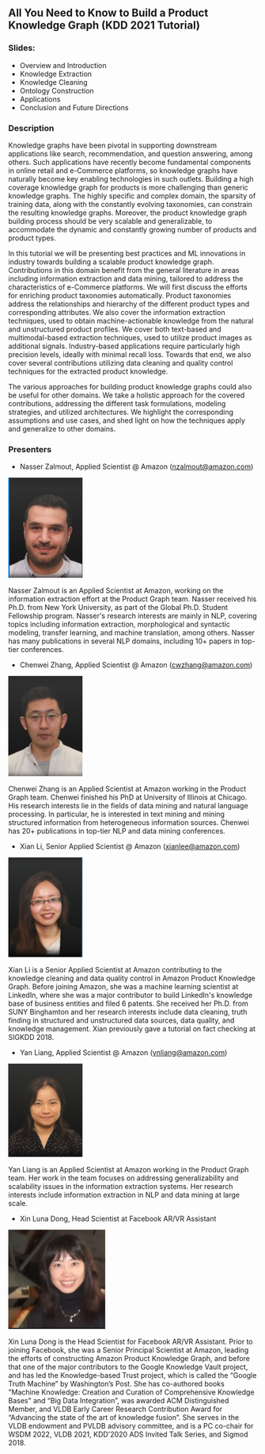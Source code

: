 ## All You Need to Know to Build a Product Knowledge Graph (KDD 2021 Tutorial)

### Slides:
* Overview and Introduction 
* Knowledge Extraction
* Knowledge Cleaning
* Ontology Construction
* Applications
* Conclusion and Future Directions


### Description
Knowledge graphs have been pivotal in supporting downstream applications like search, recommendation, and question answering, among others. Such applications have recently become fundamental components in online retail and e-Commerce platforms, so knowledge graphs have naturally become key enabling technologies in such outlets. Building a high coverage knowledge graph for products is more challenging than generic knowledge graphs. The highly specific and complex domain, the sparsity of training data, along with the constantly evolving taxonomies, can constrain the resulting knowledge graphs. Moreover, the product knowledge graph building process should be very scalable and generalizable, to accommodate the dynamic and constantly growing number of products and product types.
    
In this tutorial we will be presenting best practices and ML innovations in industry towards building a scalable product knowledge graph. Contributions in this domain benefit from the general literature in areas including information extraction and data mining, tailored to address the characteristics of e-Commerce platforms. We will first discuss the efforts for enriching product taxonomies automatically. Product taxonomies address the relationships and hierarchy of the different product types and corresponding attributes. We also cover the information extraction techniques, used to obtain machine-actionable knowledge from the natural and unstructured product profiles. We cover both text-based and multimodal-based extraction techniques, used to utilize product images as additional signals. Industry-based applications require particularly high precision levels, ideally with minimal recall loss. Towards that end, we also cover several contributions utilizing data cleaning and quality control techniques for the extracted product knowledge. 
    
The various approaches for building product knowledge graphs could also be useful for other domains. We take a holistic approach for the covered contributions, addressing the different task formulations, modeling strategies, and utilized architectures. We highlight the corresponding assumptions and use cases, and shed light on how the techniques apply and generalize to other domains. 


### Presenters
* Nasser Zalmout, Applied Scientist @ Amazon (nzalmout@amazon.com)
<img src="./photos/Nasser.jpg" width="150">

Nasser Zalmout is an Applied Scientist at Amazon, working on the information extraction effort at the Product Graph team. Nasser received his Ph.D. from New York University, as part of the Global Ph.D. Student Fellowship program. Nasser's research interests are mainly in NLP, covering topics including information extraction, morphological and syntactic modeling, transfer learning, and machine translation, among others. Nasser has many publications in several NLP domains, including 10+ papers in top-tier conferences. 

* Chenwei Zhang, Applied Scientist @ Amazon (cwzhang@amazon.com)
<img src="./photos/Chenwei.jpg" width="150">

Chenwei Zhang is an Applied Scientist at Amazon working in the Product Graph team. Chenwei finished his PhD at University of Illinois at Chicago. His research interests lie in the fields of data mining and natural language processing. In particular, he is interested in text mining and mining structured information from heterogeneous information sources. Chenwei has 20+ publications in top-tier NLP and data mining conferences. 

* Xian Li, Senior Applied Scientist @ Amazon (xianlee@amazon.com)
<img src="./photos/Xian.jpg" width="150">

Xian Li is a Senior Applied Scientist at Amazon contributing to the knowledge cleaning and data quality control in Amazon Product Knowledge Graph. Before joining Amazon, she was a machine learning scientist at LinkedIn, where she was a major contributor to build LinkedIn's knowledge base of business entities and filed 6 patents. She received her Ph.D. from SUNY Binghamton and her research interests include data cleaning, truth finding in structured and unstructured data sources, data quality, and knowledge management. Xian previously gave a tutorial on fact checking at SIGKDD 2018.

* Yan Liang, Applied Scientist @ Amazon (ynliang@amazon.com)
<img src="./photos/Yan.jpg" width="150">

Yan Liang is an Applied Scientist at Amazon working in the Product Graph team. Her work in the team focuses on addressing generalizability and scalability issues in the information extraction systems. Her research interests include information extraction in NLP and data mining at large scale.

* Xin Luna Dong, Head Scientist at Facebook AR/VR Assistant

<img src="./photos/Luna.jpg">

Xin Luna Dong is the Head Scientist for Facebook AR/VR Assistant. Prior to joining Facebook, she was a Senior Principal Scientist at Amazon, leading the efforts of constructing Amazon Product Knowledge Graph, and before that one of the major contributors to the Google Knowledge Vault project, and has led the Knowledge-based Trust project, which is called the “Google Truth Machine” by Washington’s Post. She has co-authored books "Machine Knowledge: Creation and Curation of Comprehensive Knowledge Bases" and “Big Data Integration”, was awarded ACM Distinguished Member, and VLDB Early Career Research Contribution Award for “Advancing the state of the art of knowledge fusion”. She serves in the VLDB endowment and PVLDB advisory committee, and is a PC co-chair for WSDM 2022, VLDB 2021, KDD'2020 ADS Invited Talk Series, and Sigmod 2018.
